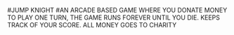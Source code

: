 #JUMP KNIGHT
#AN ARCADE BASED GAME WHERE YOU DONATE MONEY TO PLAY ONE TURN, THE GAME RUNS FOREVER UNTIL YOU DIE. KEEPS TRACK OF YOUR SCORE. ALL MONEY GOES TO CHARITY
